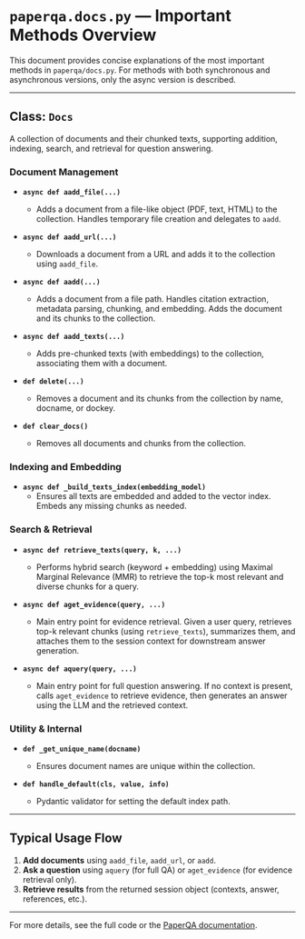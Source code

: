 # `paperqa.docs.py` — Important Methods Overview

This document provides concise explanations of the most important methods in `paperqa/docs.py`. For methods with both synchronous and asynchronous versions, only the async version is described.

---

## Class: `Docs`
A collection of documents and their chunked texts, supporting addition, indexing, search, and retrieval for question answering.

### Document Management
- **`async def aadd_file(...)`**
  - Adds a document from a file-like object (PDF, text, HTML) to the collection. Handles temporary file creation and delegates to `aadd`.

- **`async def aadd_url(...)`**
  - Downloads a document from a URL and adds it to the collection using `aadd_file`.

- **`async def aadd(...)`**
  - Adds a document from a file path. Handles citation extraction, metadata parsing, chunking, and embedding. Adds the document and its chunks to the collection.

- **`async def aadd_texts(...)`**
  - Adds pre-chunked texts (with embeddings) to the collection, associating them with a document.

- **`def delete(...)`**
  - Removes a document and its chunks from the collection by name, docname, or dockey.

- **`def clear_docs()`**
  - Removes all documents and chunks from the collection.

### Indexing and Embedding
- **`async def _build_texts_index(embedding_model)`**
  - Ensures all texts are embedded and added to the vector index. Embeds any missing chunks as needed.

### Search & Retrieval
- **`async def retrieve_texts(query, k, ...)`**
  - Performs hybrid search (keyword + embedding) using Maximal Marginal Relevance (MMR) to retrieve the top-k most relevant and diverse chunks for a query.

- **`async def aget_evidence(query, ...)`**
  - Main entry point for evidence retrieval. Given a user query, retrieves top-k relevant chunks (using `retrieve_texts`), summarizes them, and attaches them to the session context for downstream answer generation.

- **`async def aquery(query, ...)`**
  - Main entry point for full question answering. If no context is present, calls `aget_evidence` to retrieve evidence, then generates an answer using the LLM and the retrieved context.

### Utility & Internal
- **`def _get_unique_name(docname)`**
  - Ensures document names are unique within the collection.

- **`def handle_default(cls, value, info)`**
  - Pydantic validator for setting the default index path.

---

## Typical Usage Flow
1. **Add documents** using `aadd_file`, `aadd_url`, or `aadd`.
2. **Ask a question** using `aquery` (for full QA) or `aget_evidence` (for evidence retrieval only).
3. **Retrieve results** from the returned session object (contexts, answer, references, etc.).

---

For more details, see the full code or the [PaperQA documentation](https://github.com/Future-House/paper-qa). 